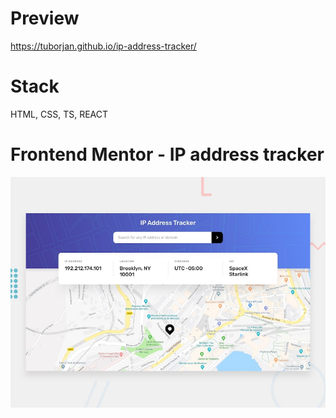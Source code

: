 # Preview
https://tuborjan.github.io/ip-address-tracker/

# Stack
HTML, CSS, TS, REACT

# Frontend Mentor - IP address tracker

![Design preview for the IP address tracker coding challenge](./public/design/desktop-preview.jpg)
